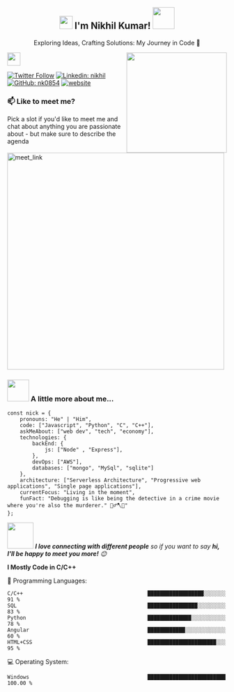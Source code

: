 <h2 align="center">
  <img src="https://emojis.slackmojis.com/emojis/images/1531849430/4246/blob-sunglasses.gif?1531849430" width="30"/>
  I'm Nikhil Kumar!
  <img src="https://media.giphy.com/media/12oufCB0MyZ1Go/giphy.gif" width="50">
</h2>

<p align="center">Exploring Ideas, Crafting Solutions: My Journey in Code 🚀</p>

<img align='right' src="https://media.giphy.com/media/M9gbBd9nbDrOTu1Mqx/giphy.gif" width="230">
</a><img src="https://media.giphy.com/media/WUlplcMpOCEmTGBtBW/giphy.gif" width="30"> 
</em></p>

[![Twitter Follow](https://img.shields.io/twitter/follow/nikhil?label=Follow)](https://twitter.com/intent/follow?screen_name=nikhilk46600093)
[![Linkedin: nikhil](https://img.shields.io/badge/-nikhil-blue?style=flat-square&logo=Linkedin&logoColor=white&link=https://www.linkedin.com/in/nikhil1307/)](https://www.linkedin.com/in/nikhil1307/)
[![GitHub: nk0854](https://img.shields.io/github/followers/nk0854?style=social)](https://github.com/nk0854)
[![website](https://img.shields.io/badge/Website-46a2f1.svg?&style=flat-square&logo=Google-Chrome&logoColor=white&link=https://Portfolio/)](https://nk0854.github.io/Portfolio/)

### 📫 Like to meet me?

Pick a slot if you'd like to meet me and chat about anything you are passionate about - but make sure to describe the agenda

<a href="https://calendly.com/nikhil_1303/30min" target="_blank"><img width="498" alt="meet_link" src="https://user-images.githubusercontent.com/15426564/144297439-f530f383-e73e-41e0-9914-a9b7d3f432e5.png"></a>


### <img src="https://media.giphy.com/media/VgCDAzcKvsR6OM0uWg/giphy.gif" width="50"> A little more about me...  

```
const nick = {
    pronouns: "He" | "Him",
    code: ["Javascript", "Python", "C", "C++"],
    askMeAbout: ["web dev", "tech", "economy"],
    technologies: {
        backEnd: {
            js: ["Node" , "Express"],
        },
        devOps: ["AWS"],
        databases: ["mongo", "MySql", "sqlite"]
    },
    architecture: ["Serverless Architecture", "Progressive web applications", "Single page applications"],
    currentFocus: "Living in the moment",
    funFact: "Debugging is like being the detective in a crime movie where you're also the murderer." 🕵️‍♂️🪓🐛"
};
```


<img src="https://media.giphy.com/media/LnQjpWaON8nhr21vNW/giphy.gif" width="60"> <em><b>I love connecting with different people</b> so if you want to say <b>hi, I'll be happy to meet you more!</b> 😊</em>

**I Mostly Code in C/C++** 

💬 Programming Languages: 
```
C/C++                                        ██████████████████░░░░░░░   91 % 
SQL                                          ████████████████░░░░░░░░░   83 % 
Python                                       ██████████████░░░░░░░░░░░   78 % 
Angular                                      ████████████░░░░░░░░░░░░░   60 % 
HTML+CSS                                     ██████████████████████░░░   95 % 
```

💻 Operating System: 
```
Windows                                      █████████████████████████   100.00 % 
```

